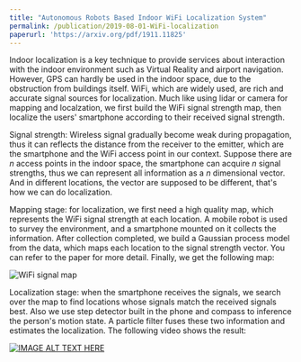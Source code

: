```yaml
---
title: "Autonomous Robots Based Indoor WiFi Localization System"
permalink: /publication/2019-08-01-WiFi-localization
paperurl: 'https://arxiv.org/pdf/1911.11825'
---
```

Indoor localization is a key technique to provide services about interaction with the indoor environment such as Virtual Reality and airport navigation. However, GPS can hardly be used in the indoor space, due to the obstruction from buildings itself. WiFi, which are widely used, are rich and accurate signal sources for localization. Much like using lidar or camera for mapping and localzation, we first build the WiFi signal strength map, then localize the users' smartphone according to their received signal strength. 

Signal strength: Wireless signal gradually become weak during propagation, thus it can reflects the distance from the receiver to the emitter, which are the smartphone and the WiFi access point in our context. Suppose there are $n$ access points in the indoor space, the smartphone can acquire $n$ signal strengths, thus we can represent all information as a $n$ dimensional vector. And in different locations, the vector are supposed to be different, that's how we can do localization.

Mapping stage: for localization, we first need a high quality map, which represents the WiFi signal strength at each location. A mobile robot is used to survey the environment, and a smartphone mounted on it collects the information. After collection completed, we build a Gaussian process model from the data, which maps each location to the signal strength vector. You can refer to the paper for more detail. Finally, we get the following map:

![WiFi signal map](http://sldai.github.io/images/WiFi_localization/heatmap_nosojourn.png) 

Localization stage: when the smartphone receives the signals, we search over the map to find locations whose signals match the received signals best. Also we use step detector built in the phone and compass to inference the person's motion state. A particle filter fuses these two information and estimates the localization. The following video shows the result:

[![IMAGE ALT TEXT HERE](https://img.youtube.com/vi/FdbGS7_Mi3Y/0.jpg)](https://www.youtube.com/watch?v=FdbGS7_Mi3Y)
